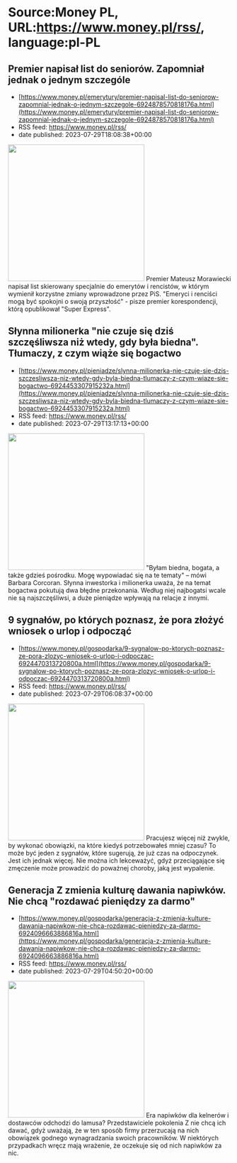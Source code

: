 # Source:Money PL, URL:https://www.money.pl/rss/, language:pl-PL

## Premier napisał list do seniorów. Zapomniał jednak o jednym szczególe
 - [https://www.money.pl/emerytury/premier-napisal-list-do-seniorow-zapomnial-jednak-o-jednym-szczegole-6924878570818176a.html](https://www.money.pl/emerytury/premier-napisal-list-do-seniorow-zapomnial-jednak-o-jednym-szczegole-6924878570818176a.html)
 - RSS feed: https://www.money.pl/rss/
 - date published: 2023-07-29T18:08:38+00:00

<img src="https://i.wpimg.pl/308x/filerepo.grupawp.pl/api/v1/display/embed/c848b75b-f998-40d8-8d71-89a7bcbd3085" width="308" /> Premier Mateusz Morawiecki napisał list skierowany specjalnie do emerytów i rencistów, w którym wymienił korzystne zmiany wprowadzone przez PiS. "Emeryci i renciści mogą być spokojni o swoją przyszłość" - pisze premier korespondencji, którą opublikował "Super Express".

## Słynna milionerka "nie czuje się dziś szczęśliwsza niż wtedy, gdy była biedna". Tłumaczy, z czym wiąże się bogactwo
 - [https://www.money.pl/pieniadze/slynna-milionerka-nie-czuje-sie-dzis-szczesliwsza-niz-wtedy-gdy-byla-biedna-tlumaczy-z-czym-wiaze-sie-bogactwo-6924453307915232a.html](https://www.money.pl/pieniadze/slynna-milionerka-nie-czuje-sie-dzis-szczesliwsza-niz-wtedy-gdy-byla-biedna-tlumaczy-z-czym-wiaze-sie-bogactwo-6924453307915232a.html)
 - RSS feed: https://www.money.pl/rss/
 - date published: 2023-07-29T13:17:13+00:00

<img src="https://i.wpimg.pl/308x/filerepo.grupawp.pl/api/v1/display/embed/13d78eed-bf11-4d42-a27b-9cad8eb8a6bb" width="308" /> "Byłam biedna, bogata, a także gdzieś pośrodku. Mogę wypowiadać się na te tematy" – mówi Barbara Corcoran. Słynna inwestorka i milionerka uważa, że na temat bogactwa pokutują dwa błędne przekonania. Według niej najbogatsi wcale nie są najszczęśliwsi, a duże pieniądze wpływają na relacje z innymi.

## 9 sygnałów, po których poznasz, że pora złożyć wniosek o urlop i odpocząć
 - [https://www.money.pl/gospodarka/9-sygnalow-po-ktorych-poznasz-ze-pora-zlozyc-wniosek-o-urlop-i-odpoczac-6924470313720800a.html](https://www.money.pl/gospodarka/9-sygnalow-po-ktorych-poznasz-ze-pora-zlozyc-wniosek-o-urlop-i-odpoczac-6924470313720800a.html)
 - RSS feed: https://www.money.pl/rss/
 - date published: 2023-07-29T06:08:37+00:00

<img src="https://i.wpimg.pl/308x/filerepo.grupawp.pl/api/v1/display/embed/ae61925f-549e-4343-a499-c18ef5ff87c0" width="308" /> Pracujesz więcej niż zwykle, by wykonać obowiązki, na które kiedyś potrzebowałeś mniej czasu? To może być jeden z sygnałów, które sugerują, że już czas na odpoczynek. Jest ich jednak więcej. Nie można ich lekceważyć, gdyż przeciągające się zmęczenie może prowadzić do poważnej choroby, jaką jest wypalenie.

## Generacja Z zmienia kulturę dawania napiwków. Nie chcą "rozdawać pieniędzy za darmo"
 - [https://www.money.pl/gospodarka/generacja-z-zmienia-kulture-dawania-napiwkow-nie-chca-rozdawac-pieniedzy-za-darmo-6924096663886816a.html](https://www.money.pl/gospodarka/generacja-z-zmienia-kulture-dawania-napiwkow-nie-chca-rozdawac-pieniedzy-za-darmo-6924096663886816a.html)
 - RSS feed: https://www.money.pl/rss/
 - date published: 2023-07-29T04:50:20+00:00

<img src="https://i.wpimg.pl/308x/filerepo.grupawp.pl/api/v1/display/embed/da81b3b5-84bf-4c72-b258-41b71005b223" width="308" /> Era napiwków dla kelnerów i dostawców odchodzi do lamusa? Przedstawiciele pokolenia Z nie chcą ich dawać, gdyż uważają, że w ten sposób firmy przerzucają na nich obowiązek godnego wynagradzania swoich pracowników. W niektórych przypadkach wręcz mają wrażenie, że oczekuje się od nich napiwków za nic.

